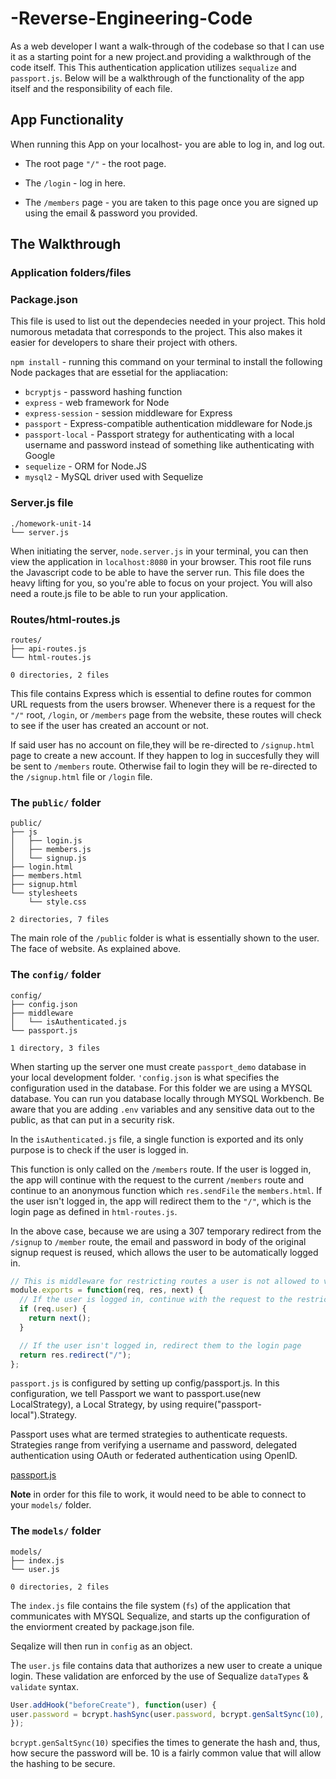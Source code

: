 # -Reverse-Engineering-Code

As a web developer I want a walk-through of the codebase so that I can use it as a starting point for a new project.and providing a walkthrough of the code itself. This This authentication application utilizes `sequalize` and `passport.js`. Below will be a walkthrough of the functionality of the app itself and the responsibility of each file. 

## App Functionality

When running this App on your localhost- you are able to log in, and log out. 

* The root page `"/"` - the root page.

* The `/login` - log in here. 

* The `/members` page - you are taken to this page once you are signed up using the email & password you provided.

## The Walkthrough

### Application folders/files


### **Package.json**

This file is used to list out the dependecies needed in your project. This hold numorous metadata that corresponds to the project. This also makes it easier for developers to share their project with others.

`npm install` - running this command on your terminal to install the following Node packages that are essetial for the appliacation:

* `bcryptjs` - password hashing function
* `express` - web framework for Node
* `express-session` - session middleware for Express
* `passport` - Express-compatible authentication middleware for Node.js
* `passport-local` - Passport strategy for authenticating with a local username and password instead of something like authenticating with Google
* `sequelize` - ORM for Node.JS
* `mysql2` - MySQL driver used with Sequelize

### **Server.js file**

```shell
./homework-unit-14
└── server.js
```

When initiating the server, `node.server.js` in your terminal, you can then view the application in `localhost:8080` in your browser. This root file runs the Javascript code to be able to have the server run. This file does the heavy lifting for you, so you're able to focus on your project. You will also need a route.js file to be able to run your application.

### **Routes/html-routes.js**

```shell
routes/
├── api-routes.js
└── html-routes.js

0 directories, 2 files
```
This file contains Express which is essential to define routes for common URL requests from the users browser. Whenever there is a request for the `"/"` root, `/login`, or `/members` page from the website, these routes will check to see if the user has created an account or not. 

If said user has no account on file,they will be re-directed to `/signup.html` page to create a new account. If they happen to log in succesfully they will be sent to `/members` route. Otherwise fail to login they will be re-directed to the `/signup.html` file or `/login` file.

### **The `public/` folder**

```
public/
├── js
│   ├── login.js
│   ├── members.js
│   └── signup.js
├── login.html
├── members.html
├── signup.html
└── stylesheets
    └── style.css

2 directories, 7 files
```

The main role of the `/public` folder is what is essentially shown to the user. The face of website. As explained above.

### **The `config/` folder**

```
config/
├── config.json
├── middleware
│   └── isAuthenticated.js
└── passport.js

1 directory, 3 files
```
When starting up the server one must create `passport_demo` database in your local development folder. `'config.json` is what specifies the configuration used in the database. For this folder we are using a  MYSQL database. You can run you database locally through MYSQL Workbench. Be aware that you are adding `.env` variables and any sensitive data out to the public, as that can put in  a security risk.

In the `isAuthenticated.js` file, a single function is exported and its only purpose is to check if the user is logged in.

This function is only called on the `/members` route. If the user is logged in, the app will continue with the request to the current `/members` route and continue to an anonymous function which `res.sendFile` the `members.html`. If the user isn't logged in, the app will redirect them to the `"/"`, which is the login page as defined in `html-routes.js`.

In the above case, because we are using a 307 temporary redirect from the `/signup` to `/member` route, the email and password in body of the original signup request is reused, which allows the user to be automatically logged in.

```javascript
// This is middleware for restricting routes a user is not allowed to visit if not logged in
module.exports = function(req, res, next) {
  // If the user is logged in, continue with the request to the restricted route
  if (req.user) {
    return next();
  }

  // If the user isn't logged in, redirect them to the login page
  return res.redirect("/");
};

```

`passport.js` is configured by setting up config/passport.js. In this configuration, we tell Passport we want to passport.use(new LocalStrategy), a Local Strategy, by using require("passport-local").Strategy.

Passport uses what are termed strategies to authenticate requests. Strategies range from verifying a username and password, delegated authentication using OAuth or federated authentication using OpenID.

[passport.js](http://www.passportjs.org/)

**Note** 
in order for this file to work, it would need to be able to connect to your `models/` folder.

### **The `models/` folder**

```shell
models/
├── index.js
└── user.js

0 directories, 2 files
```

The `index.js` file contains the file system (`fs`) of the application that communicates with MYSQL Sequalize, and starts up the configuration of the enviorment created by package.json file. 

Seqalize will then run in `config` as an object. 

The `user.js` file contains data that authorizes a new user to create a unique login. These validation are enforced by the use of Sequalize `dataTypes` & `validate` syntax. 

```javascript  
User.addHook("beforeCreate"), function(user) {
user.password = bcrypt.hashSync(user.password, bcrypt.genSaltSync(10), null);
});
```
`bcrypt.genSaltSync(10)` specifies the times to generate the hash and, thus, how secure the password will be. 10 is a fairly common value that will allow the hashing to be secure.



